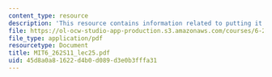 ```yaml
---
content_type: resource
description: 'This resource contains information related to putting it all together. '
file: https://ol-ocw-studio-app-production.s3.amazonaws.com/courses/6-262-discrete-stochastic-processes-spring-2011/45d8a0a81622d4b0d089d3e0b3fffa31_MIT6_262S11_lec25.pdf
file_type: application/pdf
resourcetype: Document
title: MIT6_262S11_lec25.pdf
uid: 45d8a0a8-1622-d4b0-d089-d3e0b3fffa31
---
```


